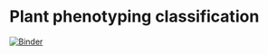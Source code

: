 # Plant phenotyping classification

[![Binder](https://mybinder.org/badge_logo.svg)](https://mybinder.org/v2/gh/scivision-gallery/plant-phenotyping-classification/HEAD?labpath=mapreader_plant_scivision.ipynb)
